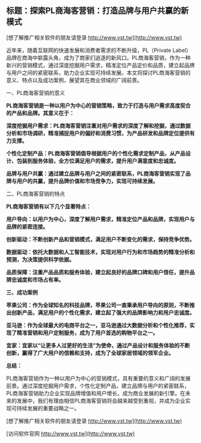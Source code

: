 ## **标题：探索PL商海客营销：打造品牌与用户共赢的新模式**

[想了解推广相关软件的朋友请登录 http://www.vst.tw](http://www.vst.tw)

近年来，随着互联网的快速发展和消费者需求的不断升级，PL（Private Label）品牌在商海中崭露头角，成为了商家们追逐的新风口。PL商海客营销，作为一种新兴的营销模式，通过深度挖掘用户需求，精准定位产品定价和品质，建立起品牌与用户之间的紧密联系，助力企业实现可持续发展。本文将探讨PL商海客营销的意义、特点以及成功案例，展望其在商业领域的广阔前景。

一、PL商海客营销的意义

**PL商海客营销是一种以用户为中心的营销策略，致力于打造与用户需求高度契合的产品和品牌。其意义在于：**

**深度挖掘用户需求：PL商海客营销注重对用户需求的深度了解和挖掘，通过数据分析和市场调研，精准捕捉用户的偏好和消费习惯，为产品研发和品牌定位提供有力支撑。**

**个性化定制产品：PL商海客营销倡导根据用户的个性化需求定制产品，从产品设计、包装到服务体验，全方位满足用户的需求，提升用户满意度和忠诚度。**

**品牌与用户共赢：通过建立品牌与用户之间的紧密联系，PL商海客营销实现了品牌与用户的共赢，提升品牌价值和市场竞争力，实现可持续发展。**

二、PL商海客营销的特点

**PL商海客营销有以下几个显著特点：**

**用户导向：以用户为中心，深度了解用户需求，精准定位产品和品牌，实现用户与品牌的紧密连接。**

**创新驱动：不断创新产品和营销模式，满足用户不断变化的需求，保持竞争优势。**

**数据驱动：依托大数据和人工智能技术，实现对用户行为和市场趋势的精准分析和预测，为决策提供科学依据。**

**品质保障：注重产品品质和服务体验，建立起良好的品牌口碑和用户信任，提升品牌忠诚度和市场占有率。**

**三、成功案例**

**苹果公司：作为全球知名的科技品牌，苹果公司一直秉承用户导向的原则，不断推出创新产品，满足用户的个性化需求，建立起了强大的品牌影响力和用户忠诚度。**

**亚马逊：作为全球最大的电商平台之一，亚马逊通过大数据分析和个性化推荐，实现了精准营销和用户定制服务，成为了用户首选的购物平台之一。**

**宜家：宜家以“让更多人过更好的生活”为使命，通过产品设计和服务体验的不断创新，赢得了广大用户的信赖和支持，成为了全球家居领域的领军企业。**

**总结：**

PL商海客营销作为一种以用户为中心的营销模式，具有重要的意义和广阔的发展前景。通过深度挖掘用户需求，个性化定制产品，建立品牌与用户的紧密联系，PL商海客营销助力企业实现品牌增值和用户增长，成为商业发展的新引擎。在未来的发展中，我们有理由相信PL商海客营销将会越来越受到重视，并成为企业实现可持续发展的重要战略之一。

[想了解推广相关软件的朋友请登录 http://www.vst.tw](http://www.vst.tw)


[访问软件官网 http://www.vst.tw](http://www.vst.tw)
